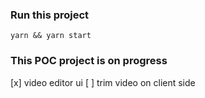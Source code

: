 ### Run this project
```
yarn && yarn start
```

### This POC project is on progress
[x] video editor ui
[ ] trim video on client side
